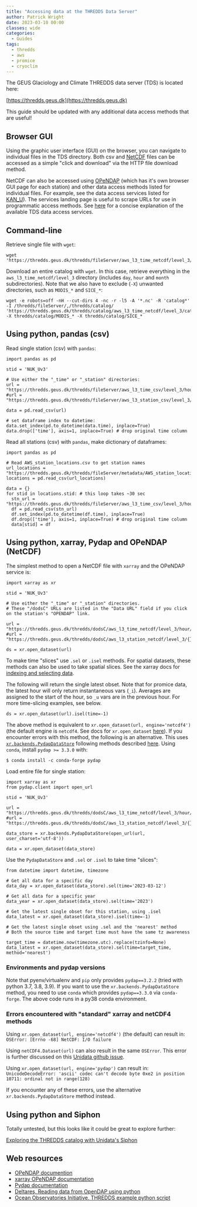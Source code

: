 ```yaml
---
title: "Accessing data at the THREDDS Data Server"
author: Patrick Wright
date: 2023-03-10 00:00
classes: wide
categories:
  - Guides
tags: 
  - thredds
  - aws
  - promice
  - cryoclim
---
```


The GEUS Glaciology and Climate THREDDS data server (TDS) is located here:

[https://thredds.geus.dk](https://thredds.geus.dk)

This guide should be updated with any additional data access methods that are useful!

## Browser GUI

Using the graphic user interface (GUI) on the browser, you can navigate to individual files in the TDS directory. Both csv and [NetCDF](https://www.unidata.ucar.edu/software/netcdf/) files can be accessed as a simple "click and download" via the HTTP file download method.

NetCDF can also be accessed using [OPeNDAP](https://www.opendap.org/) (which has it's own browser GUI page for each station) and other data access methods listed for individual files. For example, see the data access services listed for [KAN_U](https://thredds.geus.dk/thredds/catalog/aws_l3_station_netcdf/level_3/KAN_U/catalog.html?dataset=aws_l3_station_netcdf/level_3/KAN_U/KAN_U_hour.nc)). The services landing page is useful to scrape URLs for use in programmatic access methods. See [here](https://www.ncei.noaa.gov/access/thredds-user-guide) for a concise explanation of the available TDS data access services.

## Command-line

Retrieve single file with `wget`:
```
wget 'https://thredds.geus.dk/thredds/fileServer/aws_l3_time_netcdf/level_3/hour/CEN1_hour.nc'
```

Download an entire catalog with `wget`. In this case, retrieve everything in the `aws_l3_time_netcdf/level_3` directory (includes `day`, `hour` and `month` subdirectories). Note that we also have to exclude (`-X`) unwanted directories, such as `MODIS_*` and `SICE_*`:
```
wget -e robots=off -nH --cut-dirs 4 -nc -r -l5 -A '*.nc' -R 'catalog*' -I /thredds/fileServer/,/thredds/catalog/ 'https://thredds.geus.dk/thredds/catalog/aws_l3_time_netcdf/level_3/catalog.html' -X thredds/catalog/MODIS_* -X thredds/catalog/SICE_*
```

## Using python, pandas (csv)

Read single station (csv) with `pandas`:
```
import pandas as pd

stid = 'NUK_Uv3'

# Use either the "_time" or "_station" directories:
url = "https://thredds.geus.dk/thredds/fileServer/aws_l3_time_csv/level_3/hour/{}_hour.csv".format(stid)
#url = "https://thredds.geus.dk/thredds/fileServer/aws_l3_station_csv/level_3/{}/{}_hour.csv".format(stid,stid)

data = pd.read_csv(url)

# set dataframe index to datetime:
data.set_index(pd.to_datetime(data.time), inplace=True)
data.drop(['time'], axis=1, inplace=True) # drop original time column
```

Read all stations (csv) with `pandas`, make dictionary of dataframes:
```
import pandas as pd

# Read AWS_station_locations.csv to get station names
url_locations = "https://thredds.geus.dk/thredds/fileServer/metadata/AWS_station_locations.csv"
locations = pd.read_csv(url_locations)

data = {}
for stid in locations.stid: # this loop takes ~30 sec
  stn_url = "https://thredds.geus.dk/thredds/fileServer/aws_l3_time_csv/level_3/hour/{}_hour.csv".format(stid)
  df = pd.read_csv(stn_url)
  df.set_index(pd.to_datetime(df.time), inplace=True)
  df.drop(['time'], axis=1, inplace=True) # drop original time column
  data[stid] = df
```

## Using python, xarray, Pydap and OPeNDAP (NetCDF)

The simplest method to open a NetCDF file with `xarray` and the OPeNDAP service is:
```
import xarray as xr

stid = 'NUK_Uv3'

# Use either the "_time" or "_station" directories.
# These "/dodsC" URLs are listed in the "Data URL" field if you click on the station's "OPENDAP" link.

url = "https://thredds.geus.dk/thredds/dodsC/aws_l3_time_netcdf/level_3/hour/{}_hour.nc".format(stid)
#url = "https://thredds.geus.dk/thredds/dodsC/aws_l3_station_netcdf/level_3/{}/{}_hour.nc".format(stid,stid)

ds = xr.open_dataset(url)
```

To make time "slices" use `.sel` or `.isel` methods. For spatial datasets, these methods can also be used to take spatial slices. See the xarray docs for [indexing and selecting data](https://docs.xarray.dev/en/stable/user-guide/indexing.html#indexing-and-selecting-data).

The following will return the single latest obset. Note that for promice data, the latest hour will only return instantaneous vars (`_i`). Averages are assigned to the start of the hour, so `_u` vars are in the previous hour. For more time-slicing examples, see below.
```
ds = xr.open_dataset(url).isel(time=-1)
```

The above method is equivalent to `xr.open_dataset(url, engine='netcdf4')` (the default engine is `netcdf4`. See docs for `xr.open_dataset` [here](https://docs.xarray.dev/en/stable/generated/xarray.open_dataset.html)). If you encounter errors with this method, the following is an alternative. This uses [`xr.backends.PydapDataStore`](https://docs.xarray.dev/en/stable/generated/xarray.backends.PydapDataStore.html) following methods described [here](https://help.marine.copernicus.eu/en/articles/5182598-how-to-consume-the-opendap-api-and-cas-sso-using-python). Using `conda`, install `pydap >= 3.3.0` with:
```
$ conda install -c conda-forge pydap
```

Load entire file for single station:
```
import xarray as xr
from pydap.client import open_url

stid = 'NUK_Uv3'

url = "https://thredds.geus.dk/thredds/dodsC/aws_l3_time_netcdf/level_3/hour/{}_hour.nc".format(stid)
#url = "https://thredds.geus.dk/thredds/dodsC/aws_l3_station_netcdf/level_3/{}/{}_hour.nc".format(stid,stid)

data_store = xr.backends.PydapDataStore(open_url(url, user_charset='utf-8'))

data = xr.open_dataset(data_store)
```

Use the `PydapDataStore` and `.sel` or `.isel` to take time "slices":
```
from datetime import datetime, timezone

# Get all data for a specific day
data_day = xr.open_dataset(data_store).sel(time='2023-03-12')

# Get all data for a specific year
data_year = xr.open_dataset(data_store).sel(time='2023')

# Get the latest single obset for this station, using .isel
data_latest = xr.open_dataset(data_store).isel(time=-1)

# Get the latest single obset using .sel and the 'nearest' method
# Both the source time and target time must have the same tz awareness

target_time = datetime.now(timezone.utc).replace(tzinfo=None)
data_latest = xr.open_dataset(data_store).sel(time=target_time, method='nearest')
```

### Environments and pydap versions

Note that pyenv/virtualenv and `pip` only provides `pydap==3.2.2` (tried with python 3.7, 3.8, 3.9). If you want to use the `xr.backends.PydapDataStore` method, you need to use `conda` which provides `pydap==3.3.0` via `conda-forge`. The above code runs in a py38 conda environment.

### Errors encountered with "standard" xarray and netCDF4 methods

Using `xr.open_dataset(url, engine='netcdf4')` (the default) can result in:
`OSError: [Errno -68] NetCDF: I/O failure`

Using `netCDF4.Dataset(url)` can also result in the same `OSError`. This error is further discussed on this [Unidata github issue](https://github.com/Unidata/netcdf4-python/issues/812).

Using `xr.open_dataset(url, engine='pydap')` can result in:
`UnicodeDecodeError: 'ascii' codec can't decode byte 0xe2 in position 10711: ordinal not in range(128)`

If you encounter any of these errors, use the alternative `xr.backends.PydapDataStore` method instead.

## Using python and Siphon

Totally untested, but this looks like it could be great to explore further:

[Exploring the THREDDS catalog with Unidata's Siphon](https://ioos.github.io/ioos_code_lab/content/code_gallery/data_access_notebooks/2017-01-18-siphon-explore-thredds.html)

## Web resources
- [OPeNDAP documention](https://opendap.github.io/documentation/UserGuideComprehensive.html)
- [xarray OPeNDAP documentation](https://xarray-test.readthedocs.io/en/latest/io.html#opendap)
- [Pydap documentation](https://www.pydap.org/en/latest/)
- [Deltares, Reading data from OpenDAP using python](https://publicwiki.deltares.nl/display/OET/Reading+data+from+OpenDAP+using+python)
- [Ocean Observatories Initiative, THREDDS example python script](https://oceanobservatories.org/thredds-quick-start/#python)